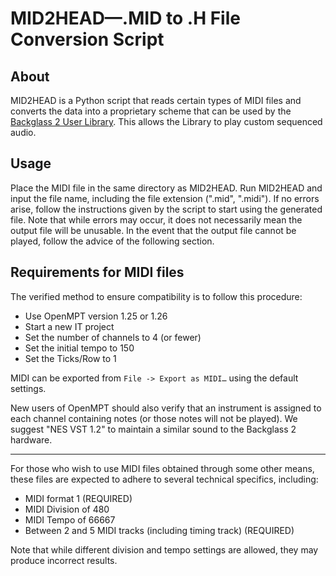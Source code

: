# MID2HEAD—.MID to .H File Conversion Script

## About

MID2HEAD is a Python script that reads certain types of MIDI files and converts the data into a proprietary scheme that can be used by the [Backglass 2 User Library](https://github.com/AESTHET1C/Backglass-2-Library/). This allows the Library to play custom sequenced audio.

## Usage

Place the MIDI file in the same directory as MID2HEAD. Run MID2HEAD and input the file name, including the file extension (".mid", ".midi"). If no errors arise, follow the instructions given by the script to start using the generated file. Note that while errors may occur, it does not necessarily mean the output file will be unusable. In the event that the output file cannot be played, follow the advice of the following section.

## Requirements for MIDI files

The verified method to ensure compatibility is to follow this procedure:

* Use OpenMPT version 1.25 or 1.26
* Start a new IT project
* Set the number of channels to 4 (or fewer)
* Set the initial tempo to 150
* Set the Ticks/Row to 1

MIDI can be exported from `File -> Export as MIDI…` using the default settings.

New users of OpenMPT should also verify that an instrument is assigned to each channel containing notes (or those notes will not be played). We suggest "NES VST 1.2" to maintain a similar sound to the Backglass 2 hardware.

-----

For those who wish to use MIDI files obtained through some other means, these files are expected to adhere to several technical specifics, including:

* MIDI format 1 (REQUIRED)
* MIDI Division of 480
* MIDI Tempo of 66667
* Between 2 and 5 MIDI tracks (including timing track) (REQUIRED)

Note that while different division and tempo settings are allowed, they may produce incorrect results.
